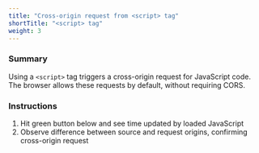 ```yaml
---
title: "Cross-origin request from <script> tag"
shortTitle: "<script> tag"
weight: 3
---
```


### Summary

Using a `<script>` tag triggers a cross-origin request for JavaScript code.
The browser allows these requests by default, without requiring CORS.

### Instructions

1. Hit green button below and see time updated by loaded JavaScript
1. Observe difference between source and request origins, confirming cross-origin request